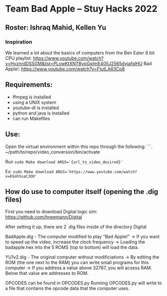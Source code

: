 # Team Bad Apple – Stuy Hacks 2022

## Roster: Ishraq Mahid, Kellen Yu

### Inspiration
We learned a lot about the basics of computers from the Ben Eater 8 bit CPU playlist:
https://www.youtube.com/watch?v=HyznrdDSSGM&list=PLowKtXNTBypGqImE405J2565dvjafglHU
Bad Apple!:
https://www.youtube.com/watch?v=FtutLA63Cp8



## Requirements:
* ffmpeg is installed
* using a UNIX system
* youtube-dl is installed
* python and java is installed
* can run Makefiles

## Use:
Open the virtual environment within this repo through the following: ```. ~/path/to/repo/video_conversion/bin/activate

Run ```sudo Make download ARGS='{url_to_video_desired}'```

Ex: ```sudo Make download ARGS='https://www.youtube.com/watch?v=EGohSsaCJOU'```

## How do use to computer itself (opening the .dig files)
First you need to download Digital logic sim: https://github.com/hneemann/Digital

After setting it up, there are 2 .dig files inside of the directory Digital

BadApple.dig - The computer modified to play "Bad Apple!"
  -> If you want to speed up the video, increase the clock frequency
  -> Loading the badapple.hex into the 5 ROMS (top to bottom) will load the data.

YU1v2.dig - The original computer without modificiations
  -> By editing the ROM (the one next to the RAM) you can write small programs for this computer
  -> If you address a value above 32767, you will acsess RAM. Below that value are addresses to ROM.
  
 OPCODES can be found in OPCODES.py
 Running OPCODES.py will write to a file that contains the opcode data that the computer uses.



